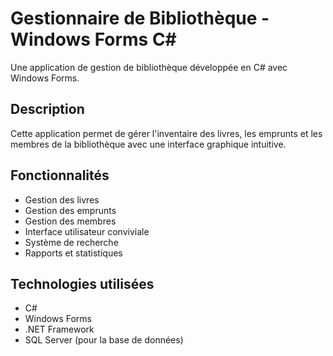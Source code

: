 # Gestionnaire de Bibliothèque - Windows Forms C#

Une application de gestion de bibliothèque développée en C# avec Windows Forms.

## Description
Cette application permet de gérer l'inventaire des livres, les emprunts et les membres de la bibliothèque avec une interface graphique intuitive.

## Fonctionnalités
- Gestion des livres
- Gestion des emprunts
- Gestion des membres
- Interface utilisateur conviviale
- Système de recherche
- Rapports et statistiques

## Technologies utilisées
- C#
- Windows Forms
- .NET Framework
- SQL Server (pour la base de données)
